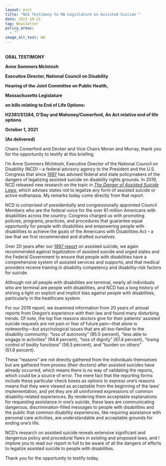 ```yaml
---
layout: post
title: "NCD Testimony to MA Legislature on Assisted Suicide "
date: 2021-10-21
tag: Newsletter
policy_areas:
  - ""
image_alt_text: NA
---
```



**\
ORAL TESTIMONY** 

**Anne Sommers McIntosh** 

**Executive Director, National Council on Disability** 

**Hearing of the Joint Committee on Public Health,** 

**Massachusetts Legislature** 

**on bills relating to End of Life Options:** 

**H2381/S1384, O’Day and Mahoney/Comerford, An Act relative end of life options** 

**October 1, 2021** 

**(As delivered)**

Chairs Comerford and Decker and Vice Chairs Moran and Murray, thank you for the opportunity to testify at this briefing.  

I’m Anne Sommers McIntosh, Executive Director of the National Council on Disability (NCD) – a federal advisory agency to the President and the U.S. Congress that since [1997](https://www.ncd.gov/publications/1997/03241997) has advised federal and state policymakers of the dangers of legalizing assisted suicide on disability rights grounds. In 2019, NCD released new research on the topic in *[The Danger of Assisted Suicide Laws](https://ncd.gov/sites/default/files/NCD_Assisted_Suicide_Report_508.pdf)*, which advises states not to legalize any form of assisted suicide or active euthanasia. My remarks today come directly from that report.  

NCD is comprised of presidentially and congressionally appointed Council Members who are the federal voice for the over 61 million Americans with disabilities across the country. Congress charged us with promoting policies, programs, practices, and procedures that guarantee equal opportunity for people with disabilities and empowering people with disabilities to achieve the goals of the Americans with Disabilities Act – a law that we first recommended and drafted ourselves.  

Over 20 years after our [1997 report](https://www.ncd.gov/publications/1997/03241997) on assisted suicide, we again recommended against legalization of assisted suicide and urged states and the Federal Government to ensure that people with disabilities have a comprehensive system of assisted services and supports; and that medical providers receive training in disability competency and disability-risk factors for suicide.

Although not all people with disabilities are terminal, nearly all individuals who are terminal are people with disabilities, and NCD has a long history of shining a light on explicit and implicit bias against people with disabilities, particularly in the healthcare system.

For our 2019 report, we examined information from 20 years of annual reports from Oregon’s experience with their law and found many disturbing trends. Of note, the top five reasons doctors give for their patients’ assisted suicide requests are not pain or fear of future pain—that alone is noteworthy—but psychological issues that are all-too-familiar to the disability community: “loss of autonomy” (95.5 percent), “less able to engage in activities” (94.6 percent), “loss of dignity” (87.4 percent), “losing control of bodily functions” (56.5 percent), and “burden on others” (51.9 percent). 

These “reasons” are not directly gathered from the individuals themselves but are gathered from proxies (their doctors) after assisted suicides have already occurred, which means there is no way of validating the reports, which could be a source of error. The mere fact that the reporting forms include these particular check boxes as options to express one’s reasons means that they were viewed as acceptable from the beginning of the laws’ implementation, and yet they are all uninformed expressions of common disability-related experiences. By rendering them acceptable explanations for requesting assistance in one’s suicide, these laws are communicating dangerous, discrimination-filled messages to people with disabilities and the public that common disability experiences, like requiring assistance with personal care activities, are understandable and acceptable grounds for ending one’s life.

NCD’s research on assisted suicide reveals extensive significant and dangerous policy and procedural flaws in existing and proposed laws, and I implore you to read our report in full to be aware of all the dangers of efforts to legalize assisted suicide to people with disabilities.

Thank you for the opportunity to testify today.
